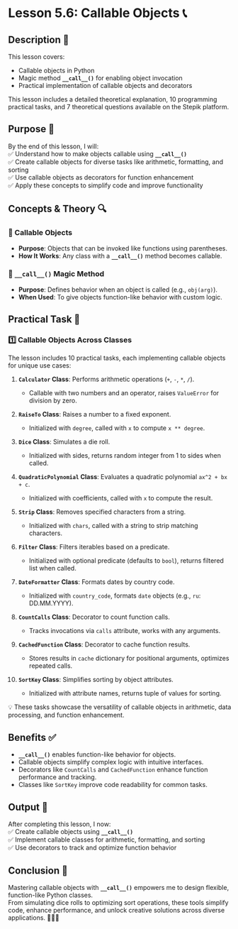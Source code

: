 # Lesson 5.6: Callable Objects 📞

## Description 📝

This lesson covers:

-   Callable objects in Python
-   Magic method **`__call__()`** for enabling object invocation
-   Practical implementation of callable objects and decorators

This lesson includes a detailed theoretical explanation, 10 programming practical tasks, and 7 theoretical questions available on the Stepik platform.

## Purpose 🎯

By the end of this lesson, I will:  
✅ Understand how to make objects callable using **`__call__()`**  
✅ Create callable objects for diverse tasks like arithmetic, formatting, and sorting  
✅ Use callable objects as decorators for function enhancement  
✅ Apply these concepts to simplify code and improve functionality

## Concepts & Theory 🔍

### 🔹 Callable Objects

-   **Purpose**: Objects that can be invoked like functions using parentheses.
-   **How It Works**: Any class with a **`__call__()`** method becomes callable.

### 🔹 **`__call__()`** Magic Method

-   **Purpose**: Defines behavior when an object is called (e.g., `obj(arg)`).
-   **When Used**: To give objects function-like behavior with custom logic.

## Practical Task 🧪

### 1️⃣ **Callable Objects Across Classes**

The lesson includes 10 practical tasks, each implementing callable objects for unique use cases:

1. **`Calculator` Class**: Performs arithmetic operations (`+`, `-`, `*`, `/`).

    - Callable with two numbers and an operator, raises `ValueError` for division by zero.

2. **`RaiseTo` Class**: Raises a number to a fixed exponent.

    - Initialized with `degree`, called with `x` to compute `x ** degree`.

3. **`Dice` Class**: Simulates a die roll.

    - Initialized with sides, returns random integer from 1 to sides when called.

4. **`QuadraticPolynomial` Class**: Evaluates a quadratic polynomial `ax^2 + bx + c`.

    - Initialized with coefficients, called with `x` to compute the result.

5. **`Strip` Class**: Removes specified characters from a string.

    - Initialized with `chars`, called with a string to strip matching characters.

6. **`Filter` Class**: Filters iterables based on a predicate.

    - Initialized with optional predicate (defaults to `bool`), returns filtered list when called.

7. **`DateFormatter` Class**: Formats dates by country code.

    - Initialized with `country_code`, formats `date` objects (e.g., `ru`: DD.MM.YYYY).

8. **`CountCalls` Class**: Decorator to count function calls.

    - Tracks invocations via `calls` attribute, works with any arguments.

9. **`CachedFunction` Class**: Decorator to cache function results.

    - Stores results in `cache` dictionary for positional arguments, optimizes repeated calls.

10. **`SortKey` Class**: Simplifies sorting by object attributes.
    - Initialized with attribute names, returns tuple of values for sorting.

💡 These tasks showcase the versatility of callable objects in arithmetic, data processing, and function enhancement.

## Benefits ✅

-   **`__call__()`** enables function-like behavior for objects.
-   Callable objects simplify complex logic with intuitive interfaces.
-   Decorators like `CountCalls` and `CachedFunction` enhance function performance and tracking.
-   Classes like `SortKey` improve code readability for common tasks.

## Output 📜

After completing this lesson, I now:  
✅ Create callable objects using **`__call__()`**  
✅ Implement callable classes for arithmetic, formatting, and sorting  
✅ Use decorators to track and optimize function behavior

## Conclusion 🚀

Mastering callable objects with **`__call__()`** empowers me to design flexible, function-like Python classes.  
From simulating dice rolls to optimizing sort operations, these tools simplify code, enhance performance, and unlock creative solutions across diverse applications. 🧑‍💻✨
